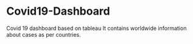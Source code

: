 # Covid19-Dashboard
Covid 19 dashboard based on tableau
It contains worldwide information about cases as per countries.
